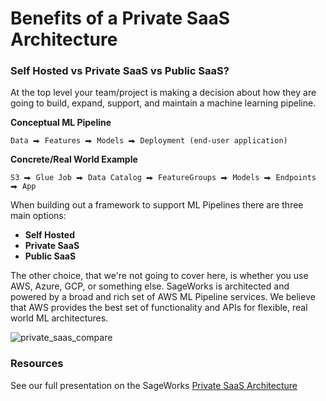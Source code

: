 # Benefits of a Private SaaS Architecture


### Self Hosted vs Private SaaS vs Public SaaS?
At the top level your team/project is making a decision about how they are going to build, expand, support, and maintain a machine learning pipeline.

**Conceptual ML Pipeline**

```
Data ⮕ Features ⮕ Models ⮕ Deployment (end-user application)
```


**Concrete/Real World Example**

```
S3 ⮕ Glue Job ⮕ Data Catalog ⮕ FeatureGroups ⮕ Models ⮕ Endpoints ⮕ App
```

When building out a framework to support ML Pipelines there are three main options:

- **Self Hosted**
- **Private SaaS**
- **Public SaaS**

The other choice, that we're not going to cover here, is whether you use AWS, Azure, GCP, or something else. SageWorks is architected and powered by a broad and rich set of AWS ML Pipeline services. We believe that AWS provides the best set of functionality and APIs for flexible, real world ML architectures.

<img alt="private_saas_compare" src="
https://github.com/user-attachments/assets/8ad9c781-f222-4ab3-9e45-6d07a3977f44">


### Resources
See our full presentation on the SageWorks [Private SaaS Architecture](https://docs.google.com/presentation/d/1f_1gmE4-UAeUDDsoNdzK_d_MxALFXIkxORZwbJBjPq4/edit?usp=sharing``)